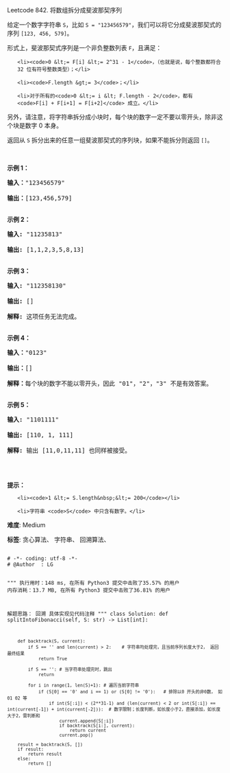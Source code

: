 Leetcode 842. 将数组拆分成斐波那契序列
<p>给定一个数字字符串 <code>S</code>，比如 <code>S = &quot;123456579&quot;</code>，我们可以将它分成斐波那契式的序列 <code>[123, 456, 579]</code>。</p>


<p>形式上，斐波那契式序列是一个非负整数列表 <code>F</code>，且满足：</p>



<ul>

	<li><code>0 &lt;= F[i] &lt;= 2^31 - 1</code>，（也就是说，每个整数都符合 32 位有符号整数类型）；</li>

	<li><code>F.length &gt;= 3</code>；</li>

	<li>对于所有的<code>0 &lt;= i &lt; F.length - 2</code>，都有 <code>F[i] + F[i+1] = F[i+2]</code> 成立。</li>

</ul>



<p>另外，请注意，将字符串拆分成小块时，每个块的数字一定不要以零开头，除非这个块是数字 0 本身。</p>



<p>返回从 <code>S</code> 拆分出来的任意一组斐波那契式的序列块，如果不能拆分则返回 <code>[]</code>。</p>



<p>&nbsp;</p>



<p><strong>示例 1：</strong></p>



<pre><strong>输入：</strong>&quot;123456579&quot;

<strong>输出：</strong>[123,456,579]

</pre>



<p><strong>示例 2：</strong></p>



<pre><strong>输入: </strong>&quot;11235813&quot;

<strong>输出: </strong>[1,1,2,3,5,8,13]

</pre>



<p><strong>示例 3：</strong></p>



<pre><strong>输入: </strong>&quot;112358130&quot;

<strong>输出: </strong>[]

<strong>解释: </strong>这项任务无法完成。

</pre>



<p><strong>示例 4：</strong></p>



<pre><strong>输入：</strong>&quot;0123&quot;

<strong>输出：</strong>[]

<strong>解释：</strong>每个块的数字不能以零开头，因此 &quot;01&quot;，&quot;2&quot;，&quot;3&quot; 不是有效答案。

</pre>



<p><strong>示例 5：</strong></p>



<pre><strong>输入: </strong>&quot;1101111&quot;

<strong>输出: </strong>[110, 1, 111]

<strong>解释: </strong>输出 [11,0,11,11] 也同样被接受。

</pre>



<p>&nbsp;</p>



<p><strong>提示：</strong></p>



<ol>

	<li><code>1 &lt;= S.length&nbsp;&lt;= 200</code></li>

	<li>字符串 <code>S</code> 中只含有数字。</li>

</ol>





 **难度**: Medium



 **标签**: 贪心算法、 字符串、 回溯算法、 





<div class="hcb_wrap">
<pre class="prism undefined-numbers lang-python" data-lang="Python"><code>
# -*- coding: utf-8 -*-
# @Author  : LG

"""
执行用时：148 ms, 在所有 Python3 提交中击败了35.57% 的用户
内存消耗：13.7 MB, 在所有 Python3 提交中击败了36.81% 的用户

解题思路：
    回溯
    具体实现见代码注释
"""
class Solution:
    def splitIntoFibonacci(self, S: str) -> List[int]:

        def backtrack(S, current):
            if S == '' and len(current) > 2:    # 字符串均处理完，且当前序列长度大于2， 返回最终结果
                return True

            if S == '': # 当字符串处理完时，跳出
                return

            for i in range(1, len(S)+1): # 遍历当前字符串
                if (S[0] == '0' and i == 1) or (S[0] != '0'):   # 排除以0 开头的非0数， 如 01 02 等
                    if int(S[:i]) < (2**31-1) and (len(current) < 2 or int(S[:i]) == int(current[-1]) + int(current[-2])):  # 数字限制；长度判断，如长度小于2，直接添加，如长度大于2，需判断和
                        current.append(S[:i])
                        if backtrack(S[i:], current):
                            return current
                        current.pop()

        result = backtrack(S, [])
        if result:
            return result
        else:
            return []
</code></pre></div>
